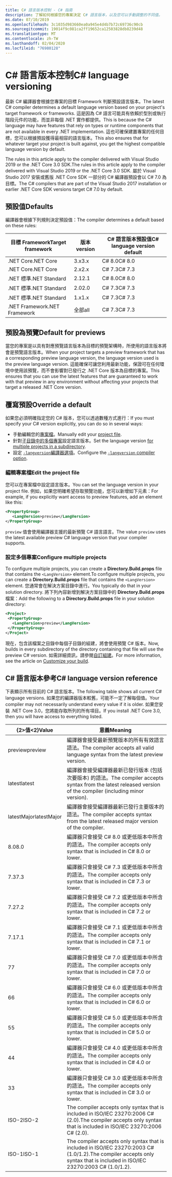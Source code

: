 ```yaml
---
title: C# 語言版本控制 - C# 指南
description: 了解如何根據您的專案決定 C# 語言版本，以及您可以手動調整的不同值。
ms.date: 07/10/2019
ms.openlocfilehash: 3c1035d983660ea0a945e4d4b7b72c69736c90cb
ms.sourcegitcommit: 19014f9c081ca2ff19652ca12503828db8239d48
ms.translationtype: MT
ms.contentlocale: zh-TW
ms.lasthandoff: 02/04/2020
ms.locfileid: "76980128"
---
```

# <a name="c-language-versioning"></a><span data-ttu-id="5f9d3-103">C# 語言版本控制</span><span class="sxs-lookup"><span data-stu-id="5f9d3-103">C# language versioning</span></span>

<span data-ttu-id="5f9d3-104">最新 C# 編譯器會根據您專案的目標 Framework 判斷預設語言版本。</span><span class="sxs-lookup"><span data-stu-id="5f9d3-104">The latest C# compiler determines a default language version based on your project's target framework or frameworks.</span></span> <span data-ttu-id="5f9d3-105">這是因為 C# 語言可能具有依賴於型別或執行階段元件的功能，而並非每個 .NET 實作都提供。</span><span class="sxs-lookup"><span data-stu-id="5f9d3-105">This is because the C# language may have features that rely on types or runtime components that are not available in every .NET implementation.</span></span> <span data-ttu-id="5f9d3-106">這也可確保建置專案的任何目標，您可以根據預設獲得最相容的語言版本。</span><span class="sxs-lookup"><span data-stu-id="5f9d3-106">This also ensures that for whatever target your project is built against, you get the highest compatible language version by default.</span></span>

<span data-ttu-id="5f9d3-107">The rules in this article apply to the compiler delivered with Visual Studio 2019 or the .NET Core 3.0 SDK.</span><span class="sxs-lookup"><span data-stu-id="5f9d3-107">The rules in this article apply to the compiler delivered with Visual Studio 2019 or the .NET Core 3.0 SDK.</span></span> <span data-ttu-id="5f9d3-108">屬於 Visual Studio 2017 安裝或舊版 .NET Core SDK 一部分的 C# 編譯器預設會以 C# 7.0 為目標。</span><span class="sxs-lookup"><span data-stu-id="5f9d3-108">The C# compilers that are part of the Visual Studio 2017 installation or earlier .NET Core SDK versions target C# 7.0 by default.</span></span> 

## <a name="defaults"></a><span data-ttu-id="5f9d3-109">預設值</span><span class="sxs-lookup"><span data-stu-id="5f9d3-109">Defaults</span></span>

<span data-ttu-id="5f9d3-110">編譯器會根據下列規則決定預設值：</span><span class="sxs-lookup"><span data-stu-id="5f9d3-110">The compiler determines a default based on these rules:</span></span>

|<span data-ttu-id="5f9d3-111">目標 Framework</span><span class="sxs-lookup"><span data-stu-id="5f9d3-111">Target framework</span></span>|<span data-ttu-id="5f9d3-112">版本</span><span class="sxs-lookup"><span data-stu-id="5f9d3-112">version</span></span>|<span data-ttu-id="5f9d3-113">C# 語言版本預設值</span><span class="sxs-lookup"><span data-stu-id="5f9d3-113">C# language version default</span></span>|
|----------------|-------|---------------------------|
|<span data-ttu-id="5f9d3-114">.NET Core</span><span class="sxs-lookup"><span data-stu-id="5f9d3-114">.NET Core</span></span>|<span data-ttu-id="5f9d3-115">3.x</span><span class="sxs-lookup"><span data-stu-id="5f9d3-115">3.x</span></span>|<span data-ttu-id="5f9d3-116">C# 8.0</span><span class="sxs-lookup"><span data-stu-id="5f9d3-116">C# 8.0</span></span>|
|<span data-ttu-id="5f9d3-117">.NET Core</span><span class="sxs-lookup"><span data-stu-id="5f9d3-117">.NET Core</span></span>|<span data-ttu-id="5f9d3-118">2.x</span><span class="sxs-lookup"><span data-stu-id="5f9d3-118">2.x</span></span>|<span data-ttu-id="5f9d3-119">C# 7.3</span><span class="sxs-lookup"><span data-stu-id="5f9d3-119">C# 7.3</span></span>|
|<span data-ttu-id="5f9d3-120">.NET 標準</span><span class="sxs-lookup"><span data-stu-id="5f9d3-120">.NET Standard</span></span>|<span data-ttu-id="5f9d3-121">2.1</span><span class="sxs-lookup"><span data-stu-id="5f9d3-121">2.1</span></span>|<span data-ttu-id="5f9d3-122">C# 8.0</span><span class="sxs-lookup"><span data-stu-id="5f9d3-122">C# 8.0</span></span>|
|<span data-ttu-id="5f9d3-123">.NET 標準</span><span class="sxs-lookup"><span data-stu-id="5f9d3-123">.NET Standard</span></span>|<span data-ttu-id="5f9d3-124">2.0</span><span class="sxs-lookup"><span data-stu-id="5f9d3-124">2.0</span></span>|<span data-ttu-id="5f9d3-125">C# 7.3</span><span class="sxs-lookup"><span data-stu-id="5f9d3-125">C# 7.3</span></span>|
|<span data-ttu-id="5f9d3-126">.NET 標準</span><span class="sxs-lookup"><span data-stu-id="5f9d3-126">.NET Standard</span></span>|<span data-ttu-id="5f9d3-127">1.x</span><span class="sxs-lookup"><span data-stu-id="5f9d3-127">1.x</span></span>|<span data-ttu-id="5f9d3-128">C# 7.3</span><span class="sxs-lookup"><span data-stu-id="5f9d3-128">C# 7.3</span></span>|
|<span data-ttu-id="5f9d3-129">.NET Framework</span><span class="sxs-lookup"><span data-stu-id="5f9d3-129">.NET Framework</span></span>|<span data-ttu-id="5f9d3-130">全部</span><span class="sxs-lookup"><span data-stu-id="5f9d3-130">all</span></span>|<span data-ttu-id="5f9d3-131">C# 7.3</span><span class="sxs-lookup"><span data-stu-id="5f9d3-131">C# 7.3</span></span>|

## <a name="default-for-previews"></a><span data-ttu-id="5f9d3-132">預設為預覽</span><span class="sxs-lookup"><span data-stu-id="5f9d3-132">Default for previews</span></span>

<span data-ttu-id="5f9d3-133">當您的專案是以具有對應預覽語言版本為目標的預覽架構時，所使用的語言版本將會是預覽語言版本。</span><span class="sxs-lookup"><span data-stu-id="5f9d3-133">When your project targets a preview framework that has a corresponding preview language version, the language version used is the preview language version.</span></span> <span data-ttu-id="5f9d3-134">這能確保可讓您利用最新功能，保證可在任何環境中使用該預覽，而不會影響對已發行之 .NET Core 版本為目標的專案。</span><span class="sxs-lookup"><span data-stu-id="5f9d3-134">This ensures that you can use the latest features that are guaranteed to work with that preview in any environment without affecting your projects that target a released .NET Core version.</span></span>

## <a name="override-a-default"></a><span data-ttu-id="5f9d3-135">覆寫預設</span><span class="sxs-lookup"><span data-stu-id="5f9d3-135">Override a default</span></span>

<span data-ttu-id="5f9d3-136">如果您必須明確指定您的 C# 版本，您可以透過數種方式進行：</span><span class="sxs-lookup"><span data-stu-id="5f9d3-136">If you must specify your C# version explicitly, you can do so in several ways:</span></span>

- <span data-ttu-id="5f9d3-137">手動編輯您的[專案檔](#edit-the-project-file)。</span><span class="sxs-lookup"><span data-stu-id="5f9d3-137">Manually edit your [project file](#edit-the-project-file).</span></span>
- <span data-ttu-id="5f9d3-138">針對[子目錄中的多個專案](#configure-multiple-projects)設定語言版本。</span><span class="sxs-lookup"><span data-stu-id="5f9d3-138">Set the language version [for multiple projects in a subdirectory](#configure-multiple-projects).</span></span>
- <span data-ttu-id="5f9d3-139">設定 [`-langversion`編譯器選項](compiler-options/langversion-compiler-option.md)。</span><span class="sxs-lookup"><span data-stu-id="5f9d3-139">Configure the [`-langversion` compiler option](compiler-options/langversion-compiler-option.md).</span></span>

### <a name="edit-the-project-file"></a><span data-ttu-id="5f9d3-140">編輯專案檔</span><span class="sxs-lookup"><span data-stu-id="5f9d3-140">Edit the project file</span></span>

<span data-ttu-id="5f9d3-141">您可以在專案檔中設定語言版本。</span><span class="sxs-lookup"><span data-stu-id="5f9d3-141">You can set the language version in your project file.</span></span> <span data-ttu-id="5f9d3-142">例如，如果您明確希望存取預覽功能，您可以新增如下元素：</span><span class="sxs-lookup"><span data-stu-id="5f9d3-142">For example, if you explicitly want access to preview features, add an element like this:</span></span>

```xml
<PropertyGroup>
   <LangVersion>preview</LangVersion>
</PropertyGroup>
```

<span data-ttu-id="5f9d3-143">`preview` 值會使用編譯器支援的最新預覽 C# 語言語言。</span><span class="sxs-lookup"><span data-stu-id="5f9d3-143">The value `preview` uses the latest available preview C# language version that your compiler supports.</span></span>

### <a name="configure-multiple-projects"></a><span data-ttu-id="5f9d3-144">設定多個專案</span><span class="sxs-lookup"><span data-stu-id="5f9d3-144">Configure multiple projects</span></span>

<span data-ttu-id="5f9d3-145">To configure multiple projects, you can create a **Directory.Build.props** file that contains the `<LangVersion>` element.</span><span class="sxs-lookup"><span data-stu-id="5f9d3-145">To configure multiple projects, you can create a **Directory.Build.props** file that contains the `<LangVersion>` element.</span></span> <span data-ttu-id="5f9d3-146">您通常會在解決方案目錄中進行。</span><span class="sxs-lookup"><span data-stu-id="5f9d3-146">You typically do that in your solution directory.</span></span> <span data-ttu-id="5f9d3-147">將下列內容新增到解決方案目錄中的 **Directory.Build.props** 檔案：</span><span class="sxs-lookup"><span data-stu-id="5f9d3-147">Add the following to a **Directory.Build.props** file in your solution directory:</span></span>

```xml
<Project>
 <PropertyGroup>
   <LangVersion>preview</LangVersion>
 </PropertyGroup>
</Project>
```

<span data-ttu-id="5f9d3-148">現在，包含該檔案之目錄中每個子目錄的組建，將會使用預覽 C# 版本。</span><span class="sxs-lookup"><span data-stu-id="5f9d3-148">Now, builds in every subdirectory of the directory containing that file will use the preview C# version.</span></span> <span data-ttu-id="5f9d3-149">如需詳細資訊，請參閱[自訂組建](/visualstudio/msbuild/customize-your-build)。</span><span class="sxs-lookup"><span data-stu-id="5f9d3-149">For more information, see the article on [Customize your build](/visualstudio/msbuild/customize-your-build).</span></span>

## <a name="c-language-version-reference"></a><span data-ttu-id="5f9d3-150">C# 語言版本參考</span><span class="sxs-lookup"><span data-stu-id="5f9d3-150">C# language version reference</span></span>

<span data-ttu-id="5f9d3-151">下表顯示所有目前的 C# 語言版本。</span><span class="sxs-lookup"><span data-stu-id="5f9d3-151">The following table shows all current C# language versions.</span></span> <span data-ttu-id="5f9d3-152">如果您的編譯器版本較舊，可能不一定了解每個值。</span><span class="sxs-lookup"><span data-stu-id="5f9d3-152">Your compiler may not necessarily understand every value if it is older.</span></span> <span data-ttu-id="5f9d3-153">如果您安裝 .NET Core 3.0，您將能存取所列的所有項目。</span><span class="sxs-lookup"><span data-stu-id="5f9d3-153">If you install .NET Core 3.0, then you will have access to everything listed.</span></span>

|<span data-ttu-id="5f9d3-154">{2&gt;值&lt;2}</span><span class="sxs-lookup"><span data-stu-id="5f9d3-154">Value</span></span>|<span data-ttu-id="5f9d3-155">意義</span><span class="sxs-lookup"><span data-stu-id="5f9d3-155">Meaning</span></span>|
|------------|-------------|
|<span data-ttu-id="5f9d3-156">preview</span><span class="sxs-lookup"><span data-stu-id="5f9d3-156">preview</span></span>|<span data-ttu-id="5f9d3-157">編譯器會接受最新預覽版本的所有有效語言語法。</span><span class="sxs-lookup"><span data-stu-id="5f9d3-157">The compiler accepts all valid language syntax from the latest preview version.</span></span>|
|<span data-ttu-id="5f9d3-158">latest</span><span class="sxs-lookup"><span data-stu-id="5f9d3-158">latest</span></span>|<span data-ttu-id="5f9d3-159">編譯器會接受編譯器最新已發行版本 (包括次要版本) 的語法。</span><span class="sxs-lookup"><span data-stu-id="5f9d3-159">The compiler accepts syntax from the latest released version of the compiler (including minor version).</span></span>|
|<span data-ttu-id="5f9d3-160">latestMajor</span><span class="sxs-lookup"><span data-stu-id="5f9d3-160">latestMajor</span></span>|<span data-ttu-id="5f9d3-161">編譯器會接受編譯器最新已發行主要版本的語法。</span><span class="sxs-lookup"><span data-stu-id="5f9d3-161">The compiler accepts syntax from the latest released major version of the compiler.</span></span>|
|<span data-ttu-id="5f9d3-162">8.0</span><span class="sxs-lookup"><span data-stu-id="5f9d3-162">8.0</span></span>|<span data-ttu-id="5f9d3-163">編譯器只會接受 C# 8.0 或更低版本中所含的語法。</span><span class="sxs-lookup"><span data-stu-id="5f9d3-163">The compiler accepts only syntax that is included in C# 8.0 or lower.</span></span>|
|<span data-ttu-id="5f9d3-164">7.3</span><span class="sxs-lookup"><span data-stu-id="5f9d3-164">7.3</span></span>|<span data-ttu-id="5f9d3-165">編譯器只會接受 C# 7.3 或更低版本中所含的語法。</span><span class="sxs-lookup"><span data-stu-id="5f9d3-165">The compiler accepts only syntax that is included in C# 7.3 or lower.</span></span>|
|<span data-ttu-id="5f9d3-166">7.2</span><span class="sxs-lookup"><span data-stu-id="5f9d3-166">7.2</span></span>|<span data-ttu-id="5f9d3-167">編譯器只會接受 C# 7.2 或更低版本中所含的語法。</span><span class="sxs-lookup"><span data-stu-id="5f9d3-167">The compiler accepts only syntax that is included in C# 7.2 or lower.</span></span>|
|<span data-ttu-id="5f9d3-168">7.1</span><span class="sxs-lookup"><span data-stu-id="5f9d3-168">7.1</span></span>|<span data-ttu-id="5f9d3-169">編譯器只會接受 C# 7.1 或更低版本中所含的語法。</span><span class="sxs-lookup"><span data-stu-id="5f9d3-169">The compiler accepts only syntax that is included in C# 7.1 or lower.</span></span>|
|<span data-ttu-id="5f9d3-170">7</span><span class="sxs-lookup"><span data-stu-id="5f9d3-170">7</span></span>|<span data-ttu-id="5f9d3-171">編譯器只會接受 C# 7.0 或更低版本中所含的語法。</span><span class="sxs-lookup"><span data-stu-id="5f9d3-171">The compiler accepts only syntax that is included in C# 7.0 or lower.</span></span>|
|<span data-ttu-id="5f9d3-172">6</span><span class="sxs-lookup"><span data-stu-id="5f9d3-172">6</span></span>|<span data-ttu-id="5f9d3-173">編譯器只會接受 C# 6.0 或更低版本中所含的語法。</span><span class="sxs-lookup"><span data-stu-id="5f9d3-173">The compiler accepts only syntax that is included in C# 6.0 or lower.</span></span>|
|<span data-ttu-id="5f9d3-174">5</span><span class="sxs-lookup"><span data-stu-id="5f9d3-174">5</span></span>|<span data-ttu-id="5f9d3-175">編譯器只會接受 C# 5.0 或更低版本中所含的語法。</span><span class="sxs-lookup"><span data-stu-id="5f9d3-175">The compiler accepts only syntax that is included in C# 5.0 or lower.</span></span>|
|<span data-ttu-id="5f9d3-176">4</span><span class="sxs-lookup"><span data-stu-id="5f9d3-176">4</span></span>|<span data-ttu-id="5f9d3-177">編譯器只會接受 C# 4.0 或更低版本中所含的語法。</span><span class="sxs-lookup"><span data-stu-id="5f9d3-177">The compiler accepts only syntax that is included in C# 4.0 or lower.</span></span>|
|<span data-ttu-id="5f9d3-178">3</span><span class="sxs-lookup"><span data-stu-id="5f9d3-178">3</span></span>|<span data-ttu-id="5f9d3-179">編譯器只會接受 C# 3.0 或更低版本中所含的語法。</span><span class="sxs-lookup"><span data-stu-id="5f9d3-179">The compiler accepts only syntax that is included in C# 3.0 or lower.</span></span>|
|<span data-ttu-id="5f9d3-180">ISO-2</span><span class="sxs-lookup"><span data-stu-id="5f9d3-180">ISO-2</span></span>|<span data-ttu-id="5f9d3-181">The compiler accepts only syntax that is included in ISO/IEC 23270:2006 C# (2.0).</span><span class="sxs-lookup"><span data-stu-id="5f9d3-181">The compiler accepts only syntax that is included in ISO/IEC 23270:2006 C# (2.0).</span></span> |
|<span data-ttu-id="5f9d3-182">ISO-1</span><span class="sxs-lookup"><span data-stu-id="5f9d3-182">ISO-1</span></span>|<span data-ttu-id="5f9d3-183">The compiler accepts only syntax that is included in ISO/IEC 23270:2003 C# (1.0/1.2).</span><span class="sxs-lookup"><span data-stu-id="5f9d3-183">The compiler accepts only syntax that is included in ISO/IEC 23270:2003 C# (1.0/1.2).</span></span> |

